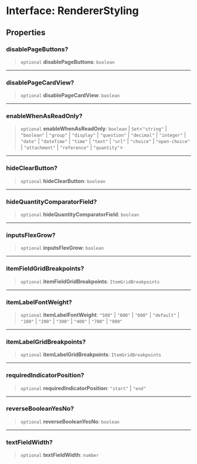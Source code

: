 # Interface: RendererStyling

## Properties

### disablePageButtons?

> `optional` **disablePageButtons**: `boolean`

***

### disablePageCardView?

> `optional` **disablePageCardView**: `boolean`

***

### enableWhenAsReadOnly?

> `optional` **enableWhenAsReadOnly**: `boolean` \| `Set`\<`"string"` \| `"boolean"` \| `"group"` \| `"display"` \| `"question"` \| `"decimal"` \| `"integer"` \| `"date"` \| `"dateTime"` \| `"time"` \| `"text"` \| `"url"` \| `"choice"` \| `"open-choice"` \| `"attachment"` \| `"reference"` \| `"quantity"`\>

***

### hideClearButton?

> `optional` **hideClearButton**: `boolean`

***

### hideQuantityComparatorField?

> `optional` **hideQuantityComparatorField**: `boolean`

***

### inputsFlexGrow?

> `optional` **inputsFlexGrow**: `boolean`

***

### itemFieldGridBreakpoints?

> `optional` **itemFieldGridBreakpoints**: `ItemGridBreakpoints`

***

### itemLabelFontWeight?

> `optional` **itemLabelFontWeight**: `"500"` \| `"800"` \| `"600"` \| `"default"` \| `"100"` \| `"200"` \| `"300"` \| `"400"` \| `"700"` \| `"900"`

***

### itemLabelGridBreakpoints?

> `optional` **itemLabelGridBreakpoints**: `ItemGridBreakpoints`

***

### requiredIndicatorPosition?

> `optional` **requiredIndicatorPosition**: `"start"` \| `"end"`

***

### reverseBooleanYesNo?

> `optional` **reverseBooleanYesNo**: `boolean`

***

### textFieldWidth?

> `optional` **textFieldWidth**: `number`
